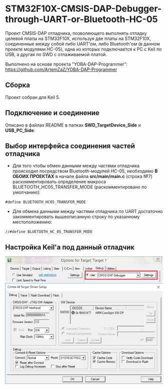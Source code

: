 # STM32F10X-CMSIS-DAP-Debugger-through-UART-or-Bluetooth-HC-05
Проект CMSIS-DAP отладчика, позволяющего выполнять отладку целевой платы на STM32F10X, используя две платы на STM32F10X, соединенные между собой либо UART'ом, либо Bluetooth'ом (в данном проекте модулями HC-05), одна из которых подключается к PC с Keil по USB, а другая по SWD с отлаживаемой платой.

Выполнено на основе проекта "YOBA-DAP-Programmer":
https://github.com/ArtemZaZ/YOBA-DAP-Programmer

## Сборка
Проект собран для Keil 5.

## Подключение и соединение
Описано в файлах README в папках **SWD_TargetDevice_Side** и **USB_PC_Side**.

## Выбор интерфейса соединения частей отладчика
- Для того чтобы обмен данными между частями отладчика происходил посредством Bluetooth-модулей HC-05, необходимо **В ОБОИХ ПРОЕКТАХ** в начале файла **src/main/main.c** (строка №7) раскомментировать определение макроса BLUETOOTH_HC05_TRANSFER_MODE (раскомментировано по умолчанию):
```
#define BLUETOOTH_HC05_TRANSFER_MODE
```
- Для обмена данными между частями отладчика по UART достаточно закомментировать вышеописанную строку по указанному местоположению:
```
//#define BLUETOOTH_HC_05_TRANSFER_MODE
```
## Настройка Keil'а под данный отладчик
![Image alt](https://github.com/SibiryakovVictor/STM32F10X-CMSIS-DAP-Debugger-through-UART-or-Bluetooth-HC-05/blob/master/images/Keil_settings1.png)
![Image alt](https://github.com/SibiryakovVictor/STM32F10X-CMSIS-DAP-Debugger-through-UART-or-Bluetooth-HC-05/blob/master/images/Keil_settings2.png) 
